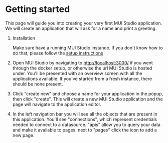 # Getting started

This page will guide you into creating your very first MUI Studio application. We will create an application that will ask for a name and print a greeting.

1. Installation

   Make sure have a running MUI Studio instance. If you don't know how to do that, please follow the [setup instructions](./setup.md)

1. Open MUI Studio by navigating to [http://localhost:3000/](http://localhost:3000/) if you went through the docker setup, or otherwise the url MUI Studio is hosted under. You'll be presented with an overview screen with all the applications available. If you've started from a fresh instance, there should be none present.

   <!-- TODO: screenshot -->

1. Click "create new" and choose a name for your application in the popup, then click "create". This will create a new MUI Studio application and the page will navigate to the application editor.

   <!-- TODO: screenshot -->

1. In the left navigation bar you will see all the objects that are present in this application. You'll see "connections", which represent credentials needed to connect to a datasource. "apis" allow you to query your data and make it available to pages. next to "pages" click the icon to add a new page.
